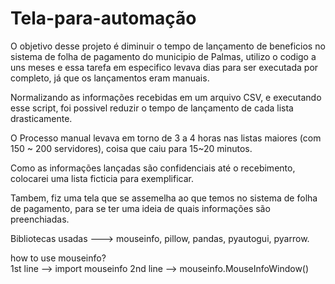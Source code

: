 # Tela-para-automação 

O objetivo desse projeto é diminuir o tempo de lançamento de beneficios no sistema de folha de pagamento do municipio de Palmas, utilizo o codigo a uns meses
e essa tarefa em especifico levava dias para ser executada por completo, já que os lançamentos eram manuais.

Normalizando as informações recebidas em um arquivo CSV, e executando esse script, foi possivel reduzir o tempo de lançamento de cada lista drasticamente.

O Processo manual levava em torno de 3 a 4 horas nas listas maiores (com 150 ~ 200 servidores), coisa que caiu para 15~20 minutos.

Como as informações lançadas são confidenciais até o recebimento, colocarei uma lista ficticia para exemplificar. 

Tambem, fiz uma tela que se assemelha ao que temos no sistema de folha de pagamento, para se ter uma ideia de quais informações são preenchiadas. 

Bibliotecas usadas ---> mouseinfo, pillow, pandas, pyautogui, pyarrow.

how to use mouseinfo?  
   1st line --> import mouseinfo
   2nd line --> mouseinfo.MouseInfoWindow()
